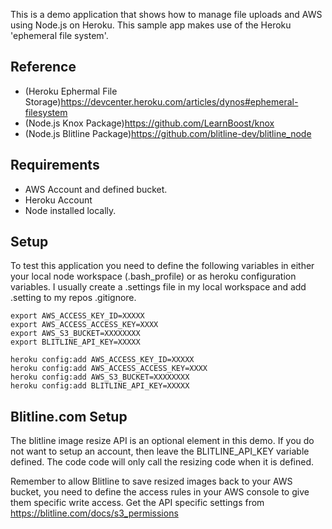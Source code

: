 This is a demo application that shows how to manage file uploads and AWS using Node.js on Heroku.
This sample app makes use of the Heroku 'ephemeral file system'.

## Reference
* (Heroku Ephermal File Storage)https://devcenter.heroku.com/articles/dynos#ephemeral-filesystem
* (Node.js Knox Package)https://github.com/LearnBoost/knox
* (Node.js Blitline Package)https://github.com/blitline-dev/blitline_node

## Requirements

* AWS Account and defined bucket.
* Heroku Account
* Node installed locally.

## Setup
To test this application you need to define the following variables in either your 
local node workspace (.bash_profile) or as heroku configuration variables. I usually
create a .settings file in my local workspace and add .setting to my repos .gitignore.

    export AWS_ACCESS_KEY_ID=XXXXX
    export AWS_ACCESS_ACCESS_KEY=XXXX
    export AWS_S3_BUCKET=XXXXXXXX
    export BLITLINE_API_KEY=XXXXX

    heroku config:add AWS_ACCESS_KEY_ID=XXXXX
    heroku config:add AWS_ACCESS_ACCESS_KEY=XXXX
    heroku config:add AWS_S3_BUCKET=XXXXXXXX
    heroku config:add BLITLINE_API_KEY=XXXXX

## Blitline.com Setup
The blitline image resize API is an optional element in this demo. If you 
do not want to setup an account, then leave the BLITLINE_API_KEY variable 
defined. The code code will only call the resizing code when it is defined.

Remember to allow Blitline to save resized images back to your AWS bucket, you
need to define the access rules in your AWS console to give them specific write
access. Get the API specific settings from https://blitline.com/docs/s3_permissions

